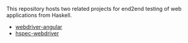 This repository hosts two related projects for end2end testing of web applications from Haskell.

* [webdriver-angular](https://bitbucket.org/wuzzeb/hs-webdriver-angular/src/tip/webdriver-angular/?at=default)
* [hspec-webdriver](https://bitbucket.org/wuzzeb/hs-webdriver-angular/src/tip/hspec-webdriver/?at=default)
